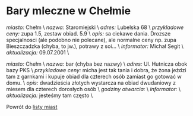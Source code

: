 # Bary mleczne w Chełmie 





*miasto:*  Chełm    \\
*nazwa:*  Staromiejski   \\
*adres:*  Lubelska 68   \\
*przykladowe ceny:*  zupa 1.5, zestaw obiad. 5.9   \\
*opis:*  sa ciekawe dania. Drozsze specjalnosci (ale podobno nie polecane), ale normalne ceny np. zupa Bieszczadzka (chyba, to jw.), potrawy z soi...   \\
*informator:*  Michał Segit   \\
*aktualizacja:*    09.07.2001   \\







*miasto:*  Chełm    \\
*nazwa:*  bar (chyba bez nazwy)   \\
*adres:*  Ul. Hutnicza   obok bazy PKS         \\
*przykladowe ceny:*  micha jest tak tania i dobra, że żona jeździ tam z garnkami i kupuje obiad dla czterech osób zamiast go gotować w domu.   \\
*opis:*  dwadzieścia złotych wystarcza na obiad dwudaniowy z miesem dla czterech dorosłych osób   \\
*godziny otwarcia:*     \\
*informator:*     \\
*aktualizacja:*   jesteśmy tam często     \\






Powrót do [listy miast](/bary_mleczne)


